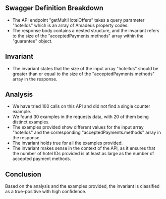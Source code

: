 ## Swagger Definition Breakdown
- The API endpoint "getMultiHotelOffers" takes a query parameter "hotelIds" which is an array of Amadeus property codes.
- The response body contains a nested structure, and the invariant refers to the size of the "acceptedPayments.methods" array within the "guarantee" object.

## Invariant
- The invariant states that the size of the input array "hotelIds" should be greater than or equal to the size of the "acceptedPayments.methods" array in the response.

## Analysis
- We have tried 100 calls on this API and did not find a single counter example.
- We found 30 examples in the requests data, with 20 of them being distinct examples.
- The examples provided show different values for the input array "hotelIds" and the corresponding "acceptedPayments.methods" array in the response.
- The invariant holds true for all the examples provided.
- The invariant makes sense in the context of the API, as it ensures that the number of hotel IDs provided is at least as large as the number of accepted payment methods.

## Conclusion
Based on the analysis and the examples provided, the invariant is classified as a true-positive with high confidence.
